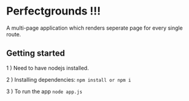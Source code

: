 # Perfectgrounds !!!
A multi-page application which renders seperate page for every single route. 

## Getting started

1 ) Need to have nodejs installed.

2 ) Installing dependencies: `npm install or npm i`

3 ) To run the app `node app.js`


